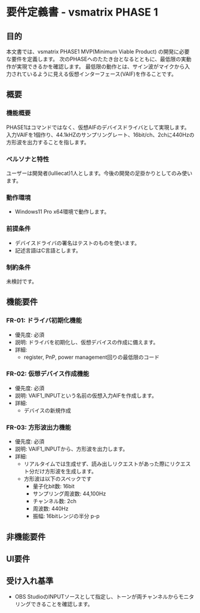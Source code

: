 # 要件定義書 - vsmatrix PHASE 1

## 目的

本文書では、vsmatrix PHASE1 MVP(Minimum Viable Product) の開発に必要な要件を定義します。
次のPHASEへのたたき台となるとともに、最低限の実動作が実現できるかを確認します。
最低限の動作とは、サイン波がマイクから入力されているように見える仮想インターフェース(VAIF)を作ることです。

## 概要
### 機能概要

PHASE1はコマンドではなく、仮想AIFのデバイスドライバとして実現します。
入力VAIFを1個作り、44.1kHZのサンプリングレート、16bit/ch、2chに440Hzの方形波を出力することを指します。

### ペルソナと特性

ユーザーは開発者(lulliecat)1人とします。今後の開発の足掛かりとしてのみ使います。

### 動作環境

- Windows11 Pro x64環境で動作します。

### 前提条件

- デバイスドライバの署名はテストのものを使います。
- 記述言語はC言語とします。

### 制約条件

未検討です。

## 機能要件

### FR-01: ドライバ初期化機能
- 優先度: 必須
- 説明: ドライバを初期化し、仮想デバイスの作成に備えます。
- 詳細:
  - register, PnP, power management回りの最低限のコード

### FR-02: 仮想デバイス作成機能
- 優先度: 必須
- 説明: VAIF1_INPUTという名前の仮想入力AIFを作成します。
- 詳細:
  - デバイスの新規作成

### FR-03: 方形波出力機能
- 優先度: 必須
- 説明: VAIF1_INPUTから、方形波を出力します。
- 詳細:
  - リアルタイムでは生成せず、読み出しリクエストがあった際にリクエスト分だけ方形波を生成します。
  - 方形波は以下のスペックです
    - 量子化bit数: 16bit
    - サンプリング周波数: 44,100Hz
    - チャンネル数: 2ch
    - 周波数: 440Hz
    - 振幅: 16bitレンジの半分 p-p

## 非機能要件

## UI要件

## 受け入れ基準

- OBS StudioのINPUTソースとして指定し、トーンが両チャンネルからモニタリングできることを確認します。
